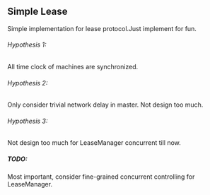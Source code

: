 ## Simple Lease

Simple implementation for lease protocol.Just implement for fun.

###### Hypothesis 1:
All time clock of machines are synchronized.

###### Hypothesis 2:
Only consider trivial network delay in master.
Not design too much.

###### Hypothesis 3:
Not design too much for LeaseManager concurrent till now.

##### TODO:
Most important, consider fine-grained concurrent controlling for LeaseManager.